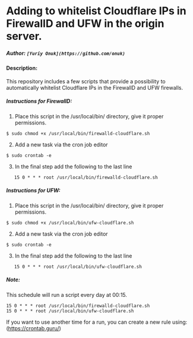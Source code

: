 # Adding to whitelist Cloudflare IPs in FirewallD and UFW in the origin server.

##### Author: `[Yuriy Onuk](https://github.com/onuk)`

#### Description: 
This repository includes a few scripts that provide a possibility to automatically whitelist Cloudflare IPs in the FirewallD and UFW firewalls.

##### Instructions for FirewallD:

1) Place this script in the /usr/local/bin/ directory, give it proper permissions. 
```
$ sudo chmod +x /usr/local/bin/firewalld-cloudflare.sh
```

2) Add a new task via the cron job editor
```
$ sudo crontab -e
```

3) In the final step add the following to the last line
```
   15 0 * * * root /usr/local/bin/firewalld-cloudflare.sh
```

##### Instructions for UFW:

1) Place this script in the /usr/local/bin/ directory, give it proper permissions.
```
$ sudo chmod +x /usr/local/bin/ufw-cloudflare.sh
```

2) Add a new task via the cron job editor
```
$ sudo crontab -e
```

3) In the final step add the following to the last line
```
   15 0 * * * root /usr/local/bin/ufw-cloudflare.sh
```

##### Note:
This schedule will run a script every day at 00:15. 
```
15 0 * * * root /usr/local/bin/firewalld-cloudflare.sh
15 0 * * * root /usr/local/bin/ufw-cloudflare.sh
```
If you want to use another time for a run, you can create a new rule using: (https://crontab.guru/)